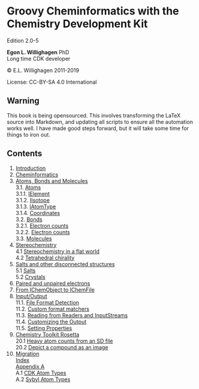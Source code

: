 # Groovy Cheminformatics with the Chemistry Development Kit

Edition 2.0-5

**Egon L. Willighagen** PhD<br />
Long time CDK developer

© E.L. Willighagen 2011-2019

License: CC-BY-SA 4.0 International

## Warning

This book is being opensourced. This involves transforming the LaTeX source into Markdown,
and updating all scripts to ensure all the automation works well. I have made good
steps forward, but it will take some time for things to iron out.

## Contents

1. [Introduction](introduction.md) <br />
2. [Cheminformatics](cheminfo.md) <br />
3. [Atoms, Bonds and Molecules](atomsbonds.md) <br />
3.1. [Atoms](atomsbonds.md#atoms) <br />
3.1.1. [IElement](atomsbonds.md#ielement) <br />
3.1.2. [IIsotope](atomsbonds.md#iisotope) <br />
3.1.3. [IAtomType](atomsbonds.md#iatomtype) <br />
3.1.4. [Coordinates](atomsbonds.md#coordinates) <br />
3.2. [Bonds](atomsbonds.md#bonds) <br />
3.2.1. [Electron counts](atomsbonds.md#electron-counts) <br />
3.2.2. [Electron counts](atomsbonds.md#bond-stereochemistry) <br />
3.3. [Molecules](atomsbonds.md#molecules) <br />
4. [Stereochemistry](stereo.md) <br />
4.1 [Stereochemistry in a flat world](stereo.md#stereochemistry-in-a-flat-world) <br />
4.2 [Tetrahedral chirality](stereo.md#tetrahedral-chirality) <br />
5. [Salts and other disconnected structures](salts.md) <br />
5.1 [Salts](salts.md#salts) <br />
5.2 [Crystals](salts.md#crystals) <br />
6. [Paired and unpaired electrons](unpairedelectrons.md) <br />
9. [From IChemObject to IChemFile](chemobject.md) <br />
11. [Input/Output](io.md) <br />
11.1. [File Format Detection](io.md#file-format-detection) <br />
11.2. [Custom format matchers](io.md#custom-format-matchers) <br />
11.3. [Reading from Readers and InputStreams](io.md#reading-from-readers-and-inputstreams) <br />
11.4. [Customizing the Output](io.md#customizing-the-output) <br />
11.5. [Setting Properties](io.md#setting-properties) <br />
20. [Chemistry Toolkit Rosetta](ctr.md) <br />
20.1 [Heavy atom counts from an SD file](ctr.md#heavy-atom-counts-from-an-sd-file) <br />
20.2 [Depict a compound as an image](ctr.md#depict-a-compound-as-an-image) <br />
24. [Migration](migration.md) <br />
[Index](indexList.md) <br />
[Appendix A](appatomtypes.md) <br />
A.1 [CDK Atom Types](appatomtypes.md#cdk-atom-types) <br />
A.2 [Sybyl Atom Types](appatomtypes.md#sybyl-atom-types) <br />
